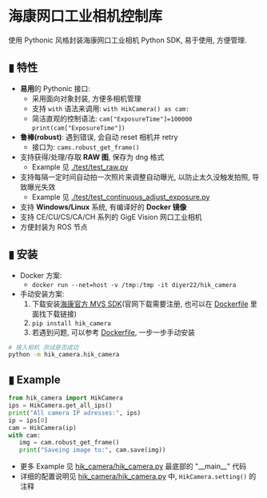 # 海康网口工业相机控制库
使用 Pythonic 风格封装海康网口工业相机 Python SDK, 易于使用, 方便管理. 

## ▮ 特性
- **易用**的 Pythonic 接口:
   - 采用面向对象封装, 方便多相机管理
   - 支持 `with` 语法来调用: `with HikCamera() as cam:`
   - 简洁直观的控制语法: `cam["ExposureTime"]=100000` `print(cam["ExposureTime"])`
- **鲁棒(robust)**: 遇到错误, 会自动 reset 相机并 retry
   - 接口为: `cams.robust_get_frame()`
- 支持获得/处理/存取 **RAW 图**, 保存为 dng 格式
   - Example 见 [./test/test_raw.py](./test/test_raw.py)
- 支持每隔一定时间自动拍一次照片来调整自动曝光, 以防止太久没触发拍照, 导致曝光失效
   - Example 见 [./test/test_continuous_adjust_exposure.py](./test/test_continuous_adjust_exposure.py)
- 支持 **Windows/Linux** 系统, 有编译好的 **Docker 镜像**
- 支持 CE/CU/CS/CA/CH 系列的 GigE Vision 网口工业相机 
- 方便封装为 ROS 节点

## ▮ 安装
- Docker 方案:
   - `docker run --net=host -v /tmp:/tmp -it diyer22/hik_camera`
- 手动安装方案:
   1. 下载安装[海康官方 MVS SDK](https://www.hikrobotics.com/cn/machinevision/service/download)(官网下载需要注册, 也可以在 [Dockerfile](Dockerfile) 里面找下载链接)
   2. `pip install hik_camera`
   3. 若遇到问题, 可以参考 [Dockerfile](Dockerfile), 一步一步手动安装

```bash
# 接入相机 测试是否成功
python -m hik_camera.hik_camera
```

## ▮ Example
```Python
from hik_camera import HikCamera
ips = HikCamera.get_all_ips()
print("All camera IP adresses:", ips)
ip = ips[0]
cam = HikCamera(ip)
with cam:
   img = cam.robust_get_frame()
   print("Saveing image to:", cam.save(img))
```
- 更多 Example 见 [hik_camera/hik_camera.py](hik_camera/hik_camera.py) 最底部的 "\_\_main\_\_" 代码
- 详细的配置说明见 [hik_camera/hik_camera.py](hik_camera/hik_camera.py#L91) 中, `HikCamera.setting()` 的注释
